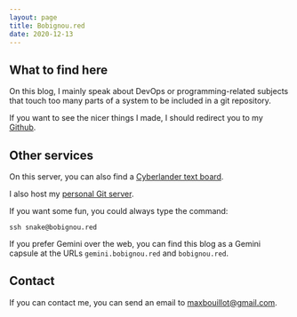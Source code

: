 ```yaml
---
layout: page
title: Bobignou.red
date: 2020-12-13
---
```

## What to find here 
On this blog, I mainly speak about DevOps or programming-related subjects that touch too many parts of a system to be included in a git repository. 
 
If you want to see the nicer things I made, I should redirect you to my [Github](https://github.com/Arkaeriit). 
 
## Other services 
On this server, you can also find a [Cyberlander text board](https://cyberland.bobignou.red). 
 
I also host my [personal Git server](https://git.bobignou.red). 
 
If you want some fun, you could always type the command: 
```shell 
ssh snake@bobignou.red 
``` 
 
If you prefer Gemini over the web, you can find this blog as a Gemini capsule at the URLs `gemini.bobignou.red` and `bobignou.red`.

## Contact

If you can contact me, you can send an email to <a href = "mailto: maxbouillot@gmail.com">maxbouillot@gmail.com</a>.

